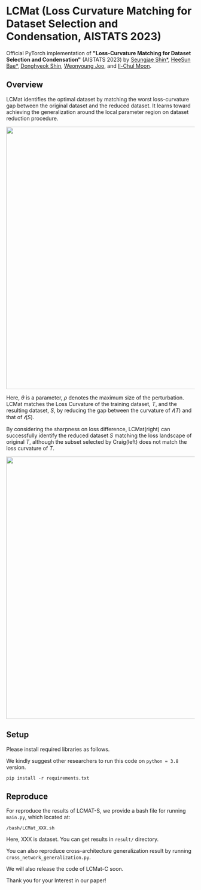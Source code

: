 # LCMat (Loss Curvature Matching for Dataset Selection and Condensation, AISTATS 2023)

Official PyTorch implementation of
**"Loss-Curvature Matching for Dataset Selection and Condensation"** (AISTATS 2023) by
[Seungjae Shin*](https://sites.google.com/view/seungjae-shin),
[HeeSun Bae*](https://sites.google.com/view/baeheesun),
[Donghyeok Shin](https://aailab.kaist.ac.kr/xe2/members_phdstudent/20976),
[Weonyoung Joo](https://scholar.google.co.kr/citations?user=r2eJgW4AAAAJ&hl=ko&oi=ao),
and [Il-Chul Moon](https://aailab.kaist.ac.kr/xe2/members_professor/6749).

## Overview

LCMat identifies the optimal dataset by matching the worst loss-curvature gap between the original dataset and the reduced dataset.
It learns toward achieving the generalization around the local parameter region on dataset reduction procedure.

<p align="center">
  <img 
    width="700"
    src="https://user-images.githubusercontent.com/105624747/219567990-beb0cbb7-0ebb-44bd-957f-7182a79af8ab.png"
  >
</p>

Here, $\theta$ is a parameter, $\rho$ denotes the maximum size of the perturbation. LCMat matches the Loss Curvature of the training dataset, $T$, and the resulting dataset, $S$, by reducing the gap between the curvature of $\mathcal{l}(T)$ and that of $\mathcal{l}(S)$.

By considering the sharpness on loss difference, LCMat(right) can successfully identify the reduced dataset $S$ matching the loss landscape of original $T$, although the subset selected by Craig(left) does not match the loss curvature of $T$.

<p align="center">
  <img 
    width="700"
    src="https://user-images.githubusercontent.com/105624747/219572052-fded6505-861d-4db6-bf4e-f9cde1c5a71b.png"
  >
</p>

## Setup
Please install required libraries as follows.

We kindly suggest other researchers to run this code on `python = 3.8` version.
```
pip install -r requirements.txt
```

## Reproduce
For reproduce the results of LCMAT-S, we provide a bash file for running `main.py`, which located at: 
```
/bash/LCMat_XXX.sh
```
Here, XXX is dataset. You can get results in `result/` directory.

You can also reproduce cross-architecture generalization result by running `cross_network_generalization.py`.

We will also release the code of LCMat-C soon.

Thank you for your Interest in our paper!
